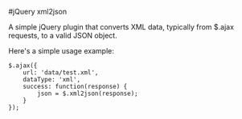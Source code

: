 #jQuery xml2json

A simple jQuery plugin that converts XML data, typically from $.ajax requests, to a valid JSON object.

Here's a simple usage example:

    $.ajax({
        url: 'data/test.xml',
        dataType: 'xml',
        success: function(response) {
            json = $.xml2json(response);
        }
    });
